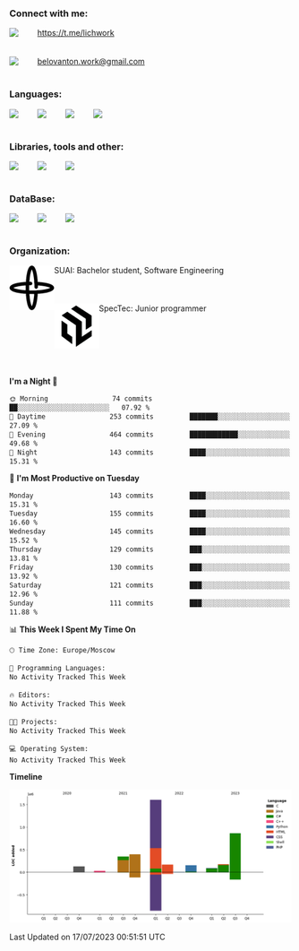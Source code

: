 ### Connect with me:
<img align="left" width="50px" src="https://cdn.jsdelivr.net/npm/simple-icons@v3/icons/telegram.svg"> https://t.me/lichwork </img>
<br />
<br />
<br />
<img align="left" width="50px" src="https://cdn.jsdelivr.net/npm/simple-icons@v3/icons/gmail.svg"> belovanton.work@gmail.com </img>
<br />
<br />

### Languages:
<img align="left" width="50px" src="https://cdn.jsdelivr.net/npm/simple-icons@3.13.0/icons/csharp.svg" />
<img align="left" width="50px" src="https://cdn.jsdelivr.net/npm/simple-icons@3.13.0/icons/cplusplus.svg" />
<img align="left" width="50px" src="https://cdn.jsdelivr.net/npm/simple-icons@3.13.0/icons/java.svg" />
<img align="left" width="50px" src="https://cdn.jsdelivr.net/npm/simple-icons@3.13.0/icons/javascript.svg" />

<br />
<br />

### Libraries, tools and other:
<img align="left" width="50px" src="https://cdn.jsdelivr.net/npm/simple-icons@5.19.0/icons/xamarin.svg" />
<img align="left" width="50px" src="https://cdn.jsdelivr.net/npm/simple-icons@5.19.0/icons/arduino.svg" />
<img align="left" width="50px" src="https://cdn.jsdelivr.net/npm/simple-icons@5.19.0/icons/unity.svg" />

<br />
<br />

### DataBase:
<img align="left" width="50px" src="https://cdn.jsdelivr.net/npm/simple-icons@5.19.0/icons/microsoftsqlserver.svg" />
<img align="left" width="50px" src="https://cdn.jsdelivr.net/npm/simple-icons@5.19.0/icons/mysql.svg" />
<img align="left" width="50px" src="https://cdn.jsdelivr.net/npm/simple-icons@5.19.0/icons/postgresql.svg" />
<br />
<br />

### Organization:
<img align="left" width="80px" src="https://github.com/Lichuhah/Lichuhah/blob/master/SUAI.png"> SUAI: Bachelor student, Software Engineering </img>
<br />
<br />
<br />
<br />
<img align="left" width="80px" src="https://github.com/Lichuhah/Lichuhah/blob/master/TRIM.png"> SpecTec: Junior programmer </img>
<br />
<br />

<br />
<br />

<br />
<br />

<!--START_SECTION:waka-readme-stats-total-->
**I'm a Night 🦉** 

```text
🌞 Morning                74 commits          ██░░░░░░░░░░░░░░░░░░░░░░░   07.92 % 
🌆 Daytime                253 commits         ███████░░░░░░░░░░░░░░░░░░   27.09 % 
🌃 Evening                464 commits         ████████████░░░░░░░░░░░░░   49.68 % 
🌙 Night                  143 commits         ████░░░░░░░░░░░░░░░░░░░░░   15.31 % 
```
📅 **I'm Most Productive on Tuesday** 

```text
Monday                   143 commits         ████░░░░░░░░░░░░░░░░░░░░░   15.31 % 
Tuesday                  155 commits         ████░░░░░░░░░░░░░░░░░░░░░   16.60 % 
Wednesday                145 commits         ████░░░░░░░░░░░░░░░░░░░░░   15.52 % 
Thursday                 129 commits         ███░░░░░░░░░░░░░░░░░░░░░░   13.81 % 
Friday                   130 commits         ███░░░░░░░░░░░░░░░░░░░░░░   13.92 % 
Saturday                 121 commits         ███░░░░░░░░░░░░░░░░░░░░░░   12.96 % 
Sunday                   111 commits         ███░░░░░░░░░░░░░░░░░░░░░░   11.88 % 
```


📊 **This Week I Spent My Time On** 

```text
🕑︎ Time Zone: Europe/Moscow

💬 Programming Languages: 
No Activity Tracked This Week

🔥 Editors: 
No Activity Tracked This Week

🐱‍💻 Projects: 
No Activity Tracked This Week

💻 Operating System: 
No Activity Tracked This Week
```

**Timeline**

![Lines of Code chart](https://raw.githubusercontent.com/Lichuhah/Lichuhah/master/assets/bar_graph.png)


 Last Updated on 17/07/2023 00:51:51 UTC
<!--END_SECTION:waka-readme-stats-total-->
